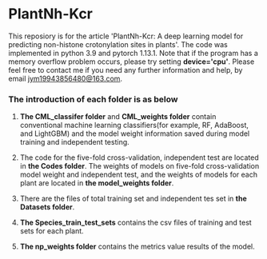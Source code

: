 # PlantNh-Kcr
This reposiory is for the article 'PlantNh-Kcr: A deep learning model for predicting non-histone crotonylation sites in plants'. 
The code was implemented in python 3.9 and pytorch 1.13.1. Note that  if the program has a memory overflow problem occurs, please try setting **device='cpu'**.
Please feel free to contact me if you need any further information and help, by email jym19943856480@163.com.


### The introduction of each folder is as below

1. **The CML_classifer folder** and **CML_weights folder** contain conventional machine learning classifiers(for example, RF, AdaBoost, and LightGBM) and the model weight information saved during model training and independent testing.


2. The code for the five-fold cross-validation, independent test are located in **the Codes folder**. The weights of models on five-fold cross-validation model weight and independent test, and the weights of models for each plant are located in **the model_weights folder**.


4. There are the files of total training set and independent tes set in **the Datasets folder**.


3. **The Species_train_test_sets** contains the csv files of training and test sets for each plant.
   

5. **The np_weights folder**  contains the metrics value results of the model.
